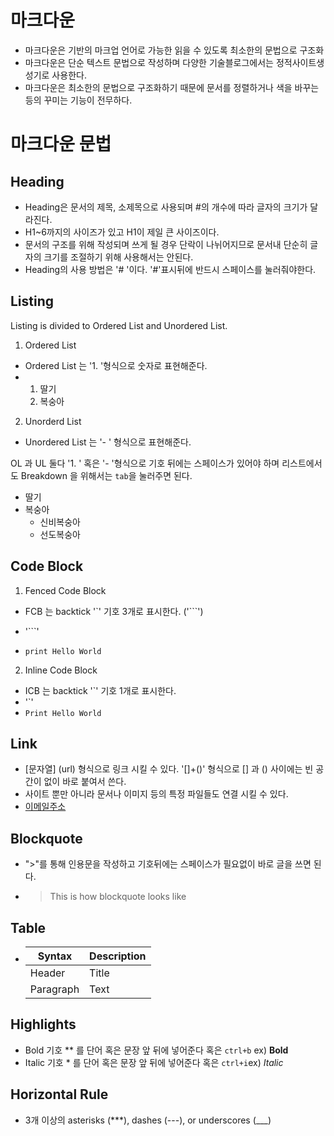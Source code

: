 # 마크다운

- 마크다운은 기반의 마크업 언어로 가능한 읽을 수 있도록 최소한의 문법으로 구조화
- 마크다운은 단순 텍스트 문법으로 작성하며 다양한 기술블로그에서는 정적사이트생성기로 사용한다.
- 마크다운은 최소한의 문법으로 구조화하기 때문에 문서를 정렬하거나 색을 바꾸는 등의 꾸미는 기능이 전무하다.



# 마크다운 문법

## Heading

- Heading은 문서의 제목, 소제목으로 사용되며 #의 개수에 따라 글자의 크기가 달라진다.
- H1~6까지의 사이즈가 있고 H1이 제일 큰 사이즈이다.
- 문서의 구조를 위해 작성되며 쓰게 될 경우 단락이 나뉘어지므로 문서내 단순히 글자의 크기를 조절하기 위해 사용해서는 안된다. 
- Heading의 사용 방법은 '# '이다. '#'표시뒤에 반드시 스페이스를 눌러줘야한다.



## Listing

Listing is divided to Ordered List and Unordered List.

1. Ordered List 

- Ordered List 는 '1. '형식으로 숫자로 표현해준다.
- 1. 딸기
  2. 복숭아

2. Unorderd List

- Unordered List 는 '- ' 형식으로 표현해준다.

OL 과 UL 둘다 '1. ' 혹은 '- '형식으로 기호 뒤에는 스페이스가 있어야 하며 리스트에서도 Breakdown 을 위해서는 `tab`을 눌러주면 된다.

- 딸기
- 복숭아
  - 신비복숭아
  - 선도복숭아

## Code Block

1. Fenced Code Block

- FCB 는 backtick '`' 기호 3개로 표시한다. ('```')

- '```'

- ```pyton
  print Hello World
  ```

2. Inline Code Block

- ICB 는 backtick '`' 기호 1개로 표시한다.  
- '`'
- `Print Hello World`

## Link

- [문자열] (url) 형식으로 링크 시킬 수 있다. '[]+()' 형식으로 [] 과 () 사이에는 빈 공간이 없이 바로 붙여서 쓴다.
- 사이트 뿐만 아니라 문서나 이미지 등의 특정 파일들도 연결 시킬 수 있다.
- [이메일주소](jeongseob.korea@gmail.com)

## Blockquote

- ">"를 통해 인용문을 작성하고 기호뒤에는 스페이스가 필요없이 바로 글을 쓰면 된다.

- > This is how blockquote looks like

## Table

- | Syntax    | Description |
  | --------- | ----------- |
  | Header    | Title       |
  | Paragraph | Text        |



## Highlights

- Bold 기호 ** 를 단어 혹은 문장 앞 뒤에 넣어준다 혹은 `ctrl+b` ex) **Bold**
- Italic 기호 * 를 단어 혹은 문장 앞 뒤에 넣어준다 혹은 `ctrl+i`ex) *Italic*

## Horizontal Rule

- 3개 이상의 asterisks (***), dashes (---), or underscores (___)